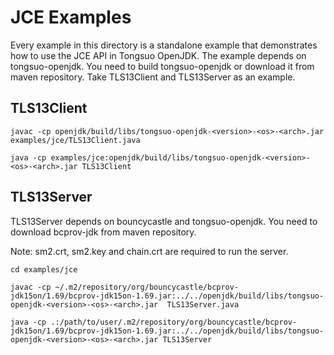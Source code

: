 # JCE Examples

Every example in this directory is a standalone example that demonstrates how to use the JCE API in Tongsuo OpenJDK.
The example depends on tongsuo-openjdk. You need to build tongsuo-openjdk or download it from maven repository.
Take TLS13Client and TLS13Server as an example.

## TLS13Client

```shell
javac -cp openjdk/build/libs/tongsuo-openjdk-<version>-<os>-<arch>.jar examples/jce/TLS13Client.java

java -cp examples/jce:openjdk/build/libs/tongsuo-openjdk-<version>-<os>-<arch>.jar TLS13Client
```

## TLS13Server

TLS13Server depends on bouncycastle and tongsuo-openjdk. You need to download bcprov-jdk from maven repository.

Note: sm2.crt, sm2.key and chain.crt are required to run the server.

```shell
cd examples/jce

javac -cp ~/.m2/repository/org/bouncycastle/bcprov-jdk15on/1.69/bcprov-jdk15on-1.69.jar:../../openjdk/build/libs/tongsuo-openjdk-<version>-<os>-<arch>.jar  TLS13Server.java

java -cp .:/path/to/user/.m2/repository/org/bouncycastle/bcprov-jdk15on/1.69/bcprov-jdk15on-1.69.jar:../../openjdk/build/libs/tongsuo-openjdk-<version>-<os>-<arch>.jar TLS13Server
```
